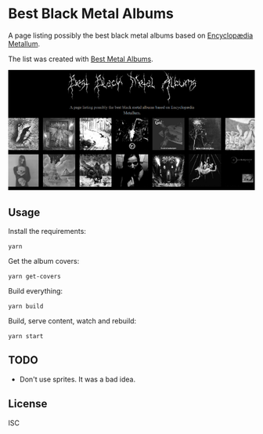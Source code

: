 # Best Black Metal Albums

A page listing possibly the best black metal albums based on [Encyclopædia
Metallum][em].

The list was created with [Best Metal Albums][bma].

![Best Black Metal Albums screenshot](screenshot.png)

## Usage

Install the requirements:

    yarn

Get the album covers:

    yarn get-covers

Build everything:

    yarn build

Build, serve content, watch and rebuild:

    yarn start

## TODO

- Don't use sprites. It was a bad idea.

## License

ISC

[em]: http://www.metal-archives.com/
[bma]: https://github.com/paul-nechifor/best-metal-albums
